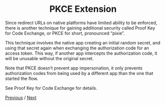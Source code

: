 <h1 align="center">PKCE Extension</h1>

Since redirect URLs on native platforms have limited ability to be enforced, there is another technique for gaining additional security called Proof Key for Code Exchange, or PKCE for short, pronounced “pixie”.

This technique involves the native app creating an initial random secret, and using that secret again when exchanging the authorization code for an access token. This way, if another app intercepts the authorization code, it will be unusable without the original secret.

Note that PKCE doesn’t prevent app impersonation, it only prevents authorization codes from being used by a different app than the one that started the flow.

See Proof Key for Code Exchange for details.

[Previous](https:// "Previous")
/
[Next](https:// "Next")
